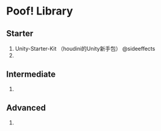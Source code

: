 # Poof! Library
## Starter
1. Unity-Starter-Kit （houdini的Unity新手包）  @sideeffects
2. 

## Intermediate
1.

## Advanced
1.